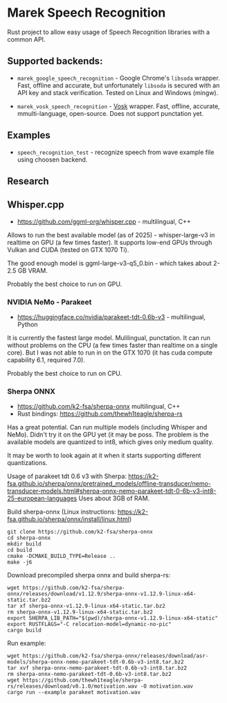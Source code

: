 # Marek Speech Recognition

Rust project to allow easy usage of Speech Recognition libraries with a common API.

## Supported backends:

- `marek_google_speech_recognition` - Google Chrome's `libsoda` wrapper. Fast, offline and accurate, but unfortunately `libsoda` is secured with an API key and stack verification. Tested on Linux and Windows (mingw).

- `marek_vosk_speech_recognition` - [Vosk](https://alphacephei.com/vosk/) wrapper. Fast, offline, accurate, mmulti-language, open-source. Does not support punctation yet.

## Examples

- `speech_recognition_test` - recognize speech from wave example file using choosen backend.

## Research

## Whisper.cpp

- https://github.com/ggml-org/whisper.cpp - multilingual, C++

Allows to run the best available model (as of 2025) - whisper-large-v3 in realtime on GPU (a few times faster). It supports low-end GPUs through Vulkan and CUDA (tested on GTX 1070 Ti).

The good enough model is ggml-large-v3-q5_0.bin - which takes about 2-2.5 GB VRAM.

Probably the best choice to run on GPU.

### NVIDIA NeMo - Parakeet

- https://huggingface.co/nvidia/parakeet-tdt-0.6b-v3 - multilingual, Python

It is currently the fastest large model. Mulilingual, punctation. It can run without problems on the CPU (a few times faster than realtime on a single core). But I was not able to run in on the GTX 1070 (it has cuda compute capability 6.1, required 7.0).

Probably the best choice to run on CPU.

### Sherpa ONNX

- https://github.com/k2-fsa/sherpa-onnx multilingual, C++
- Rust bindings: https://github.com/thewh1teagle/sherpa-rs

Has a great potential. Can run multiple models (including Whisper and NeMo). Didn't try it on the GPU yet (it may be poss. The problem is the available models are quantized to int8, which gives only medium quality.

It may be worth to look again at it when it starts supporting different quantizations.

Usage of parakeet tdt 0.6 v3 with Sherpa: https://k2-fsa.github.io/sherpa/onnx/pretrained_models/offline-transducer/nemo-transducer-models.html#sherpa-onnx-nemo-parakeet-tdt-0-6b-v3-int8-25-european-languages
Uses about 3GB of RAM.


Build sherpa-onnx (Linux instructions: https://k2-fsa.github.io/sherpa/onnx/install/linux.html)

``` shell
git clone https://github.com/k2-fsa/sherpa-onnx
cd sherpa-onnx
mkdir build
cd build
cmake -DCMAKE_BUILD_TYPE=Release ..
make -j6
```


Download precompiled sherpa onnx and build sherpa-rs:

``` shell
wget https://github.com/k2-fsa/sherpa-onnx/releases/download/v1.12.9/sherpa-onnx-v1.12.9-linux-x64-static.tar.bz2
tar xf sherpa-onnx-v1.12.9-linux-x64-static.tar.bz2
rm sherpa-onnx-v1.12.9-linux-x64-static.tar.bz2
export SHERPA_LIB_PATH="$(pwd)/sherpa-onnx-v1.12.9-linux-x64-static"
export RUSTFLAGS="-C relocation-model=dynamic-no-pic"
cargo build
```

Run example:

``` shell
wget https://github.com/k2-fsa/sherpa-onnx/releases/download/asr-models/sherpa-onnx-nemo-parakeet-tdt-0.6b-v3-int8.tar.bz2
tar xvf sherpa-onnx-nemo-parakeet-tdt-0.6b-v3-int8.tar.bz2
rm sherpa-onnx-nemo-parakeet-tdt-0.6b-v3-int8.tar.bz2
wget https://github.com/thewh1teagle/sherpa-rs/releases/download/v0.1.0/motivation.wav -O motivation.wav
cargo run --example parakeet motivation.wav
```
